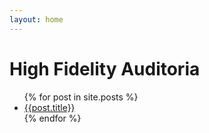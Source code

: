 ```yaml
---
layout: home
---
```

# High Fidelity Auditoria
<ul>
{% for post in site.posts %}
<li><a href="{{post.url}}">{{post.title}}</a></li>
{% endfor %}  
</ul>